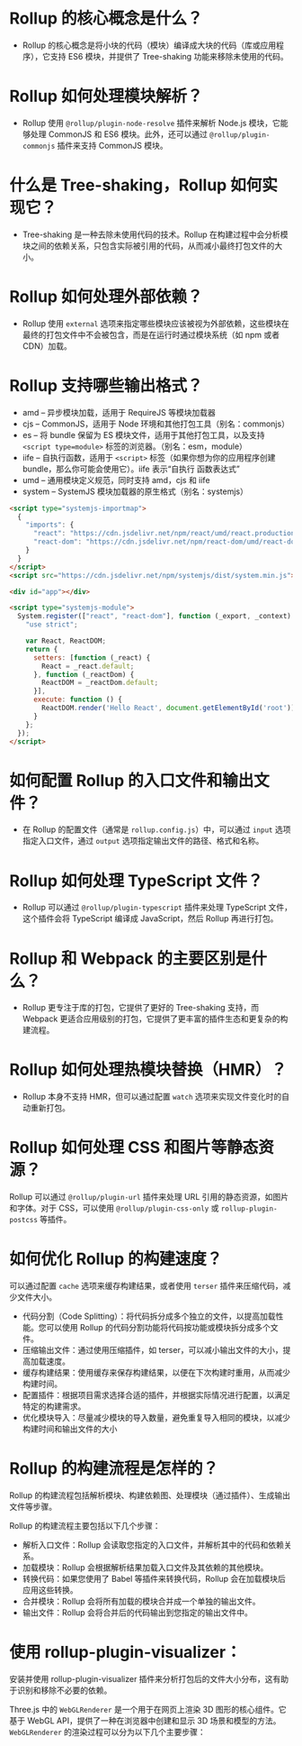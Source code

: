 # Rollup 的核心概念是什么？

- Rollup 的核心概念是将小块的代码（模块）编译成大块的代码（库或应用程序），它支持 ES6 模块，并提供了 Tree-shaking 功能来移除未使用的代码。

# Rollup 如何处理模块解析？

- Rollup 使用 `@rollup/plugin-node-resolve` 插件来解析 Node.js 模块，它能够处理 CommonJS 和 ES6 模块。此外，还可以通过 `@rollup/plugin-commonjs` 插件来支持 CommonJS 模块。

# 什么是 Tree-shaking，Rollup 如何实现它？

- Tree-shaking 是一种去除未使用代码的技术。Rollup 在构建过程中会分析模块之间的依赖关系，只包含实际被引用的代码，从而减小最终打包文件的大小。

# Rollup 如何处理外部依赖？

- Rollup 使用 `external` 选项来指定哪些模块应该被视为外部依赖，这些模块在最终的打包文件中不会被包含，而是在运行时通过模块系统（如 npm 或者 CDN）加载。

# Rollup 支持哪些输出格式？

- amd – 异步模块加载，适用于 RequireJS 等模块加载器
- cjs – CommonJS，适用于 Node 环境和其他打包工具（别名：commonjs）
- es – 将 bundle 保留为 ES 模块文件，适用于其他打包工具，以及支持 `<script type=module>` 标签的浏览器。（别名：esm，module）
- iife – 自执行函数，适用于 `<script>` 标签（如果你想为你的应用程序创建 bundle，那么你可能会使用它）。iife 表示“自执行 函数表达式”
- umd – 通用模块定义规范，同时支持 amd，cjs 和 iife
- system – SystemJS 模块加载器的原生格式（别名：systemjs）

```html
<script type="systemjs-importmap">
  {
    "imports": {
      "react": "https://cdn.jsdelivr.net/npm/react/umd/react.production.min.js",
      "react-dom": "https://cdn.jsdelivr.net/npm/react-dom/umd/react-dom.production.min.js"
    }
  }
</script>
<script src="https://cdn.jsdelivr.net/npm/systemjs/dist/system.min.js"></script>

<div id="app"></div>

<script type="systemjs-module">
  System.register(["react", "react-dom"], function (_export, _context) {
    "use strict";

    var React, ReactDOM;
    return {
      setters: [function (_react) {
        React = _react.default;
      }, function (_reactDom) {
        ReactDOM = _reactDom.default;
      }],
      execute: function () {
        ReactDOM.render('Hello React', document.getElementById('root'));
      }
    };
  });
</script>
```

# 如何配置 Rollup 的入口文件和输出文件？

- 在 Rollup 的配置文件（通常是 `rollup.config.js`）中，可以通过 `input` 选项指定入口文件，通过 `output` 选项指定输出文件的路径、格式和名称。

# Rollup 如何处理 TypeScript 文件？

- Rollup 可以通过 `@rollup/plugin-typescript` 插件来处理 TypeScript 文件，这个插件会将 TypeScript 编译成 JavaScript，然后 Rollup 再进行打包。

# Rollup 和 Webpack 的主要区别是什么？

- Rollup 更专注于库的打包，它提供了更好的 Tree-shaking 支持，而 Webpack 更适合应用级别的打包，它提供了更丰富的插件生态和更复杂的构建流程。

# Rollup 如何处理热模块替换（HMR）？

- Rollup 本身不支持 HMR，但可以通过配置 `watch` 选项来实现文件变化时的自动重新打包。

# Rollup 如何处理 CSS 和图片等静态资源？

Rollup 可以通过 `@rollup/plugin-url` 插件来处理 URL 引用的静态资源，如图片和字体。对于 CSS，可以使用 `@rollup/plugin-css-only` 或 `rollup-plugin-postcss` 等插件。

# 如何优化 Rollup 的构建速度？

可以通过配置 `cache` 选项来缓存构建结果，或者使用 `terser` 插件来压缩代码，减少文件大小。

- 代码分割（Code Splitting）：将代码拆分成多个独立的文件，以提高加载性能。您可以使用 Rollup 的代码分割功能将代码按功能或模块拆分成多个文件。
- 压缩输出文件：通过使用压缩插件，如 terser，可以减小输出文件的大小，提高加载速度。
- 缓存构建结果：使用缓存来保存构建结果，以便在下次构建时重用，从而减少构建时间。
- 配置插件：根据项目需求选择合适的插件，并根据实际情况进行配置，以满足特定的构建需求。
- 优化模块导入：尽量减少模块的导入数量，避免重复导入相同的模块，以减少构建时间和输出文件的大小

# Rollup 的构建流程是怎样的？

Rollup 的构建流程包括解析模块、构建依赖图、处理模块（通过插件）、生成输出文件等步骤。

Rollup 的构建流程主要包括以下几个步骤：

- 解析入口文件：Rollup 会读取您指定的入口文件，并解析其中的代码和依赖关系。
- 加载模块：Rollup 会根据解析结果加载入口文件及其依赖的其他模块。
- 转换代码：如果您使用了 Babel 等插件来转换代码，Rollup 会在加载模块后应用这些转换。
- 合并模块：Rollup 会将所有加载的模块合并成一个单独的输出文件。
- 输出文件：Rollup 会将合并后的代码输出到您指定的输出文件中。

# 使用 rollup-plugin-visualizer：

安装并使用 rollup-plugin-visualizer 插件来分析打包后的文件大小分布，这有助于识别和移除不必要的依赖。

Three.js 中的 `WebGLRenderer` 是一个用于在网页上渲染 3D 图形的核心组件。它基于 WebGL API，提供了一种在浏览器中创建和显示 3D 场景和模型的方法。`WebGLRenderer` 的渲染过程可以分为以下几个主要步骤：
